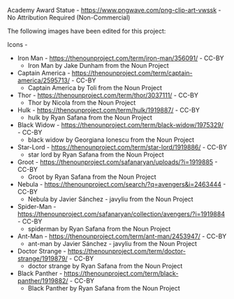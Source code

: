 Academy Award Statue - https://www.pngwave.com/png-clip-art-vwssk - No Attribution Required (Non-Commercial)

The following images have been edited for this project:

Icons - 
- Iron Man			- https://thenounproject.com/term/iron-man/356091/ - CC-BY
	- Iron Man by Jake Dunham from the Noun Project
- Captain America	- https://thenounproject.com/term/captain-america/2595713/ - CC-BY
	- Captain America by Toli from the Noun Project
- Thor				- https://thenounproject.com/term/thor/3037111/ - CC-BY
	- Thor by Nicola from the Noun Project
- Hulk				- https://thenounproject.com/term/hulk/1919887/ - CC-BY
	- hulk by Ryan Safana from the Noun Project
- Black Widow		- https://thenounproject.com/term/black-widow/1975329/ - CC-BY
	- black widow by Georgiana Ionescu from the Noun Project
- Star-Lord			- https://thenounproject.com/term/star-lord/1919886/ - CC-BY
	- star lord by Ryan Safana from the Noun Project
- Groot				- https://thenounproject.com/safanaryan/uploads/?i=1919885 - CC-BY
	- Groot by Ryan Safana from the Noun Project
- Nebula			- https://thenounproject.com/search/?q=avengers&i=2463444 - CC-BY
	- Nebula by Javier Sánchez - javyliu from the Noun Project
- Spider-Man		- https://thenounproject.com/safanaryan/collection/avengers/?i=1919884 - CC-BY
	- spiderman by Ryan Safana from the Noun Project
- Ant-Man			- https://thenounproject.com/term/ant-man/2453947/ - CC-BY
	- ant-man by Javier Sánchez - javyliu from the Noun Project
- Doctor Strange	- https://thenounproject.com/term/doctor-strange/1919879/ - CC-BY
	- doctor strange by Ryan Safana from the Noun Project
- Black Panther		- https://thenounproject.com/term/black-panther/1919882/ - CC-BY
	- Black Panther by Ryan Safana from the Noun Project
